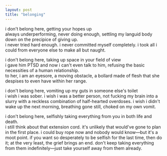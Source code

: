 ```yaml
---
layout: post
title: "belonging"
---
```


i don't belong here, getting your hopes up<br>
always underperforming, never doing enough, settling my languid body down on the precipice of giving up.<br>
i never tried hard enough. i never committed myself completely. i took all i could from everyone else to make all but naught.

i don't belong here, taking up space in your field of view<br>
i gave him PTSD and now i can't even talk to him, refusing the basic necessities of a human relationship.<br>
to her, i am an eyesore, a moving obstacle, a bollard made of flesh that she despises to even have within her range.

i don't belong here, vomiting up my guts in someone else's toilet<br>
i wish i was sober. i wish i was a better person, not fucking my brain into a slurry with a reckless combination of half-hearted overdoses. i wish i didn't wake up the next morning, breathing gone still, choked on my own vomit.

i don't belong here, selfishly taking everything from you in both life and death.<br>
i still think about that extension cord. it's unlikely that would've gone to plan in the first place. i could buy rope now and nobody would know—but it's a moot point. if you want so desperately to be selfish for the last time, then do it; at the very least, the grief brings an end. don't keep taking everything from them indefinitely—just take yourself away from them already.

